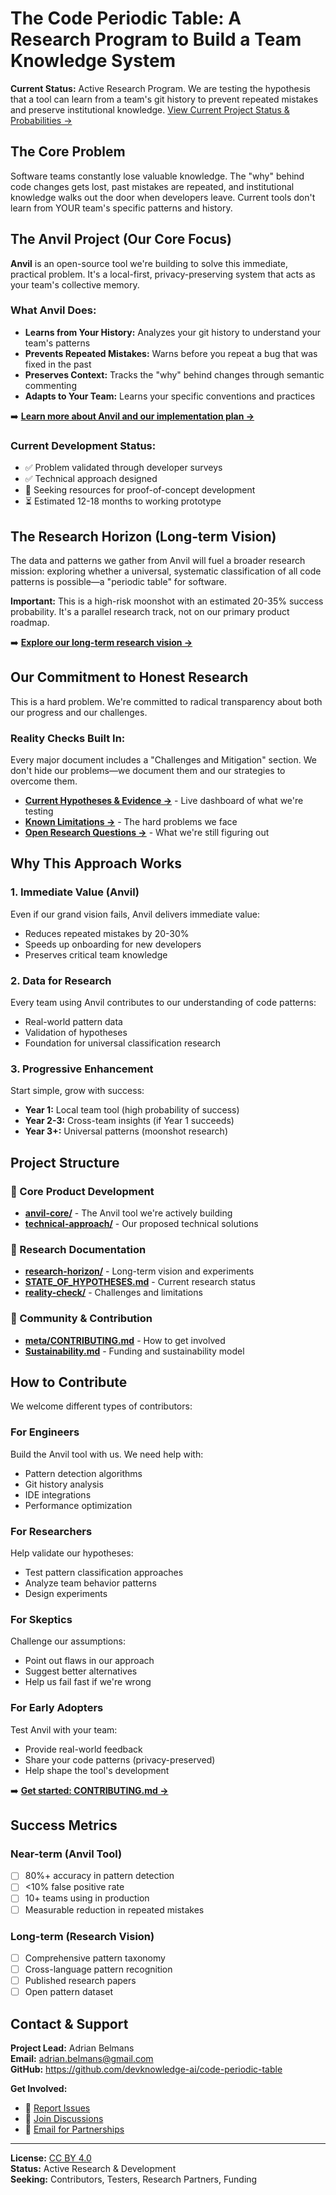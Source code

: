 # The Code Periodic Table: A Research Program to Build a Team Knowledge System

**Current Status:** Active Research Program. We are testing the hypothesis that a tool can learn from a team's git history to prevent repeated mistakes and preserve institutional knowledge. [View Current Project Status & Probabilities →](PROJECT_STATUS.md)

## The Core Problem

Software teams constantly lose valuable knowledge. The "why" behind code changes gets lost, past mistakes are repeated, and institutional knowledge walks out the door when developers leave. Current tools don't learn from YOUR team's specific patterns and history.

## The Anvil Project (Our Core Focus)

**Anvil** is an open-source tool we're building to solve this immediate, practical problem. It's a local-first, privacy-preserving system that acts as your team's collective memory.

### What Anvil Does:
- **Learns from Your History:** Analyzes your git history to understand your team's patterns
- **Prevents Repeated Mistakes:** Warns before you repeat a bug that was fixed in the past
- **Preserves Context:** Tracks the "why" behind changes through semantic commenting
- **Adapts to Your Team:** Learns your specific conventions and practices

➡️ **[Learn more about Anvil and our implementation plan →](anvil-core/)**

### Current Development Status:
- ✅ Problem validated through developer surveys
- ✅ Technical approach designed
- 🔄 Seeking resources for proof-of-concept development
- ⏳ Estimated 12-18 months to working prototype

## The Research Horizon (Long-term Vision)

The data and patterns we gather from Anvil will fuel a broader research mission: exploring whether a universal, systematic classification of all code patterns is possible—a "periodic table" for software.

**Important:** This is a high-risk moonshot with an estimated 20-35% success probability. It's a parallel research track, not on our primary product roadmap.

➡️ **[Explore our long-term research vision →](research-horizon/)**

## Our Commitment to Honest Research

This is a hard problem. We're committed to radical transparency about both our progress and our challenges.

### Reality Checks Built In:
Every major document includes a "Challenges and Mitigation" section. We don't hide our problems—we document them and our strategies to overcome them.

- **[Current Hypotheses & Evidence →](STATE_OF_HYPOTHESES.md)** - Live dashboard of what we're testing
- **[Known Limitations →](reality-check/)** - The hard problems we face
- **[Open Research Questions →](meta/open-problems.md)** - What we're still figuring out

## Why This Approach Works

### 1. Immediate Value (Anvil)
Even if our grand vision fails, Anvil delivers immediate value:
- Reduces repeated mistakes by 20-30%
- Speeds up onboarding for new developers
- Preserves critical team knowledge

### 2. Data for Research
Every team using Anvil contributes to our understanding of code patterns:
- Real-world pattern data
- Validation of hypotheses
- Foundation for universal classification research

### 3. Progressive Enhancement
Start simple, grow with success:
- **Year 1:** Local team tool (high probability of success)
- **Year 2-3:** Cross-team insights (if Year 1 succeeds)
- **Year 3+:** Universal patterns (moonshot research)

## Project Structure

### 🔨 Core Product Development
- **[anvil-core/](anvil-core/)** - The Anvil tool we're actively building
- **[technical-approach/](technical-approach/)** - Our proposed technical solutions

### 🔬 Research Documentation
- **[research-horizon/](research-horizon/)** - Long-term vision and experiments
- **[STATE_OF_HYPOTHESES.md](STATE_OF_HYPOTHESES.md)** - Current research status
- **[reality-check/](reality-check/)** - Challenges and limitations

### 🤝 Community & Contribution
- **[meta/CONTRIBUTING.md](meta/CONTRIBUTING.md)** - How to get involved
- **[Sustainability.md](Sustainability.md)** - Funding and sustainability model

## How to Contribute

We welcome different types of contributors:

### For Engineers
Build the Anvil tool with us. We need help with:
- Pattern detection algorithms
- Git history analysis
- IDE integrations
- Performance optimization

### For Researchers
Help validate our hypotheses:
- Test pattern classification approaches
- Analyze team behavior patterns
- Design experiments

### For Skeptics
Challenge our assumptions:
- Point out flaws in our approach
- Suggest better alternatives
- Help us fail fast if we're wrong

### For Early Adopters
Test Anvil with your team:
- Provide real-world feedback
- Share your code patterns (privacy-preserved)
- Help shape the tool's development

➡️ **[Get started: CONTRIBUTING.md →](meta/CONTRIBUTING.md)**

## Success Metrics

### Near-term (Anvil Tool)
- [ ] 80%+ accuracy in pattern detection
- [ ] <10% false positive rate
- [ ] 10+ teams using in production
- [ ] Measurable reduction in repeated mistakes

### Long-term (Research Vision)
- [ ] Comprehensive pattern taxonomy
- [ ] Cross-language pattern recognition
- [ ] Published research papers
- [ ] Open pattern dataset

## Contact & Support

**Project Lead:** Adrian Belmans  
**Email:** adrian.belmans@gmail.com  
**GitHub:** https://github.com/devknowledge-ai/code-periodic-table

**Get Involved:**
- 🐛 [Report Issues](https://github.com/devknowledge-ai/code-periodic-table/issues)
- 💬 [Join Discussions](https://github.com/devknowledge-ai/code-periodic-table/discussions)
- 📧 [Email for Partnerships](mailto:adrian.belmans@gmail.com)

---

**License:** [CC BY 4.0](https://creativecommons.org/licenses/by/4.0/)  
**Status:** Active Research & Development  
**Seeking:** Contributors, Testers, Research Partners, Funding